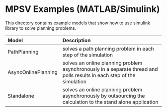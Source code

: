# MPSV Examples (MATLAB/Simulink)
This directory contains example models that show how to use simulink library to solve planning problems.

| Model                | Description                                                                                                            |
| :------------------- | :--------------------------------------------------------------------------------------------------------------------- |
| PathPlanning         | solves a path planning problem in each step of the simulation                                                          |
| AsyncOnlinePlanning  | solves an online planning problem asynchronously in a separate thread and polls results in each step of the simulation |
| Standalone           | solves an online planning problem asynchronously by outsourcing the calculation to the stand alone application         |

